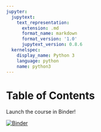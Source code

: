 ```yaml
---
jupyter:
  jupytext:
    text_representation:
      extension: .md
      format_name: markdown
      format_version: '1.0'
      jupytext_version: 0.8.6
  kernelspec:
    display_name: Python 3
    language: python
    name: python3
---
```


<h1>Table of Contents<span class="tocSkip"></span></h1>
<div class="toc"><ul class="toc-item"></ul></div>


Launch the course in Binder!

[![Binder](https://mybinder.org/badge_logo.svg)](https://mybinder.org/v2/gh/agilebiofoundry/2019-05.01-cell-factory-design-brownbag/master)
